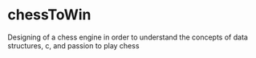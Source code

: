 # chessToWin
Designing of a chess engine in order to understand the concepts of data structures, c, and passion to play chess 
